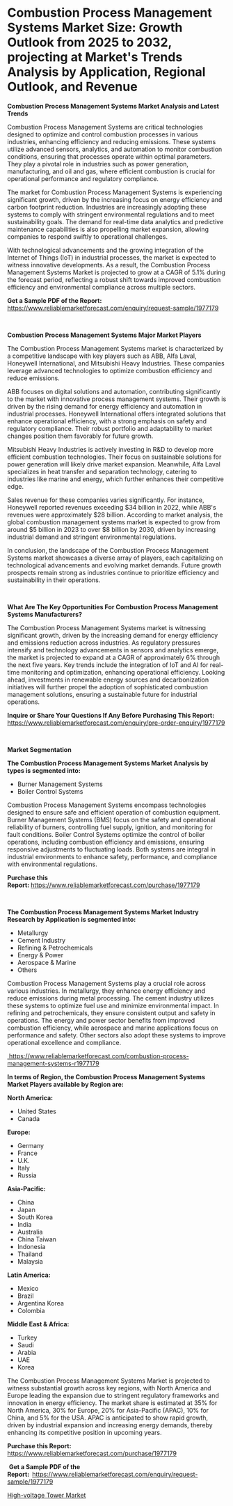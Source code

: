 <p><h1>Combustion Process Management Systems Market Size: Growth Outlook from 2025 to 2032, projecting at Market's Trends Analysis by Application, Regional Outlook, and Revenue</h1></p><p><strong>Combustion Process Management Systems Market Analysis and Latest Trends</strong></p>
<p><p>Combustion Process Management Systems are critical technologies designed to optimize and control combustion processes in various industries, enhancing efficiency and reducing emissions. These systems utilize advanced sensors, analytics, and automation to monitor combustion conditions, ensuring that processes operate within optimal parameters. They play a pivotal role in industries such as power generation, manufacturing, and oil and gas, where efficient combustion is crucial for operational performance and regulatory compliance.</p><p>The market for Combustion Process Management Systems is experiencing significant growth, driven by the increasing focus on energy efficiency and carbon footprint reduction. Industries are increasingly adopting these systems to comply with stringent environmental regulations and to meet sustainability goals. The demand for real-time data analytics and predictive maintenance capabilities is also propelling market expansion, allowing companies to respond swiftly to operational challenges.</p><p>With technological advancements and the growing integration of the Internet of Things (IoT) in industrial processes, the market is expected to witness innovative developments. As a result, the Combustion Process Management Systems Market is projected to grow at a CAGR of 5.1% during the forecast period, reflecting a robust shift towards improved combustion efficiency and environmental compliance across multiple sectors.</p></p>
<p><strong>Get a Sample PDF of the Report:&nbsp;</strong> <a href="https://www.reliablemarketforecast.com/enquiry/request-sample/1977179?utm_campaign=2883&utm_medium=2&utm_source=Github&utm_content=ia&utm_term=01032025&utm_id=combustion-process-management-systems">https://www.reliablemarketforecast.com/enquiry/request-sample/1977179</a></p>
<p>&nbsp;</p>
<p><strong>Combustion Process Management Systems Major Market Players</strong></p>
<p><p>The Combustion Process Management Systems market is characterized by a competitive landscape with key players such as ABB, Alfa Laval, Honeywell International, and Mitsubishi Heavy Industries. These companies leverage advanced technologies to optimize combustion efficiency and reduce emissions.</p><p>ABB focuses on digital solutions and automation, contributing significantly to the market with innovative process management systems. Their growth is driven by the rising demand for energy efficiency and automation in industrial processes. Honeywell International offers integrated solutions that enhance operational efficiency, with a strong emphasis on safety and regulatory compliance. Their robust portfolio and adaptability to market changes position them favorably for future growth.</p><p>Mitsubishi Heavy Industries is actively investing in R&D to develop more efficient combustion technologies. Their focus on sustainable solutions for power generation will likely drive market expansion. Meanwhile, Alfa Laval specializes in heat transfer and separation technology, catering to industries like marine and energy, which further enhances their competitive edge.</p><p>Sales revenue for these companies varies significantly. For instance, Honeywell reported revenues exceeding $34 billion in 2022, while ABB's revenues were approximately $28 billion. According to market analysis, the global combustion management systems market is expected to grow from around $5 billion in 2023 to over $8 billion by 2030, driven by increasing industrial demand and stringent environmental regulations.</p><p>In conclusion, the landscape of the Combustion Process Management Systems market showcases a diverse array of players, each capitalizing on technological advancements and evolving market demands. Future growth prospects remain strong as industries continue to prioritize efficiency and sustainability in their operations.</p></p>
<p>&nbsp;</p>
<p><strong>What Are The Key Opportunities For Combustion Process Management Systems Manufacturers?</strong></p>
<p><p>The Combustion Process Management Systems market is witnessing significant growth, driven by the increasing demand for energy efficiency and emissions reduction across industries. As regulatory pressures intensify and technology advancements in sensors and analytics emerge, the market is projected to expand at a CAGR of approximately 6% through the next five years. Key trends include the integration of IoT and AI for real-time monitoring and optimization, enhancing operational efficiency. Looking ahead, investments in renewable energy sources and decarbonization initiatives will further propel the adoption of sophisticated combustion management solutions, ensuring a sustainable future for industrial operations.</p></p>
<p><strong>Inquire or Share Your Questions If Any Before Purchasing This Report:</strong> <a href="https://www.reliablemarketforecast.com/enquiry/pre-order-enquiry/1977179?utm_campaign=2883&utm_medium=2&utm_source=Github&utm_content=ia&utm_term=01032025&utm_id=combustion-process-management-systems">https://www.reliablemarketforecast.com/enquiry/pre-order-enquiry/1977179</a></p>
<p>&nbsp;</p>
<p><strong>Market Segmentation</strong></p>
<p><strong>The Combustion Process Management Systems Market Analysis by types is segmented into:</strong></p>
<p><ul><li>Burner Management Systems</li><li>Boiler Control Systems</li></ul></p>
<p><p>Combustion Process Management Systems encompass technologies designed to ensure safe and efficient operation of combustion equipment. Burner Management Systems (BMS) focus on the safety and operational reliability of burners, controlling fuel supply, ignition, and monitoring for fault conditions. Boiler Control Systems optimize the control of boiler operations, including combustion efficiency and emissions, ensuring responsive adjustments to fluctuating loads. Both systems are integral in industrial environments to enhance safety, performance, and compliance with environmental regulations.</p></p>
<p><strong>Purchase this Report:&nbsp;</strong><a href="https://www.reliablemarketforecast.com/purchase/1977179?utm_campaign=2883&utm_medium=2&utm_source=Github&utm_content=ia&utm_term=01032025&utm_id=combustion-process-management-systems">https://www.reliablemarketforecast.com/purchase/1977179</a></p>
<p>&nbsp;</p>
<p><strong>The Combustion Process Management Systems Market Industry Research by Application is segmented into:</strong></p>
<p><ul><li>Metallurgy</li><li>Cement Industry</li><li>Refining & Petrochemicals</li><li>Energy & Power</li><li>Aerospace & Marine</li><li>Others</li></ul></p>
<p><p>Combustion Process Management Systems play a crucial role across various industries. In metallurgy, they enhance energy efficiency and reduce emissions during metal processing. The cement industry utilizes these systems to optimize fuel use and minimize environmental impact. In refining and petrochemicals, they ensure consistent output and safety in operations. The energy and power sector benefits from improved combustion efficiency, while aerospace and marine applications focus on performance and safety. Other sectors also adopt these systems to improve operational excellence and compliance.</p></p>
<p><a href="https://www.reliablemarketforecast.com/combustion-process-management-systems-r1977179?utm_campaign=2883&utm_medium=2&utm_source=Github&utm_content=ia&utm_term=01032025&utm_id=combustion-process-management-systems">&nbsp;https://www.reliablemarketforecast.com/combustion-process-management-systems-r1977179</a></p>
<p><strong>In terms of Region, the Combustion Process Management Systems Market Players available by Region are:</strong></p>
<p>
    <p> <strong> North America: </strong>
        <ul>
            <li>United States</li>
            <li>Canada</li>
        </ul>
        </p> 
    <p> <strong> Europe: </strong>
        <ul>
            <li>Germany</li>
            <li>France</li>
            <li>U.K.</li>
            <li>Italy</li>
            <li>Russia</li>
        </ul>
        </p> 
    <p> <strong> Asia-Pacific: </strong>
        <ul>
            <li>China</li>
            <li>Japan</li>
            <li>South Korea</li>
            <li>India</li>
            <li>Australia</li>
            <li>China Taiwan</li>
            <li>Indonesia</li>
            <li>Thailand</li>
            <li>Malaysia</li>
        </ul>
        </p> 
    <p> <strong> Latin America: </strong>
        <ul>
            <li>Mexico</li>
            <li>Brazil</li>
            <li>Argentina Korea</li>
            <li>Colombia</li>
        </ul>
        </p> 
    <p> <strong> Middle East & Africa: </strong>
        <ul>
            <li>Turkey</li>
            <li>Saudi</li>
            <li>Arabia</li>
            <li>UAE</li>
            <li>Korea</li>
        </ul>
    </p>
    </p>
<p><p>The Combustion Process Management Systems Market is projected to witness substantial growth across key regions, with North America and Europe leading the expansion due to stringent regulatory frameworks and innovation in energy efficiency. The market share is estimated at 35% for North America, 30% for Europe, 20% for Asia-Pacific (APAC), 10% for China, and 5% for the USA. APAC is anticipated to show rapid growth, driven by industrial expansion and increasing energy demands, thereby enhancing its competitive position in upcoming years.</p></p>
<p><strong>Purchase this Report: </strong><a href="https://www.reliablemarketforecast.com/purchase/1977179?utm_campaign=2883&utm_medium=2&utm_source=Github&utm_content=ia&utm_term=01032025&utm_id=combustion-process-management-systems">https://www.reliablemarketforecast.com/purchase/1977179</a></p>
<p>&nbsp;<strong>Get a Sample PDF of the Report:&nbsp;&nbsp;</strong><a href="https://www.reliablemarketforecast.com/enquiry/request-sample/1977179?utm_campaign=2883&utm_medium=2&utm_source=Github&utm_content=ia&utm_term=01032025&utm_id=combustion-process-management-systems">https://www.reliablemarketforecast.com/enquiry/request-sample/1977179</a></p>
<p><strong></strong></p>
<p><p><a href="https://github.com/snelldimkeod/Market-Research-Report-List-1/blob/main/high-voltage-tower-market.md?utm_campaign=2883&utm_medium=2&utm_source=Github&utm_content=ia&utm_term=01032025&utm_id=combustion-process-management-systems">High-voltage Tower Market</a></p></p>